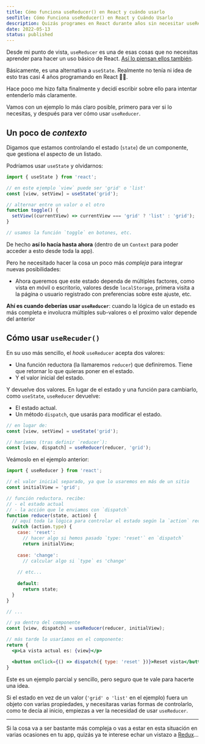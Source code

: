 ```yaml
---
title: Cómo funciona useReducer() en React y cuándo usarlo
seoTitle: Cómo Funciona useReducer() en React y Cuándo Usarlo
description: Quizás programes en React durante años sin necesitar useReducer(). Mira para qué sirve y cómo usarlo si tu useState() se está volviendo demasiado complejo
date: 2022-05-13
status: published
---
```


Desde mi punto de vista, `useReducer` es una de esas cosas que no necesitas aprender para hacer un uso básico de React. [Así lo piensan ellos también](https://reactjs.org/docs/hooks-reference.html#additional-hooks).

Básicamente, es una alternativa a `useState`. Realmente no tenía ni idea de esto tras casi 4 años programando en React 🤷‍♂️.

Hace poco me hizo falta finalmente y decidí escribir sobre ello para intentar entenderlo más claramente.

Vamos con un ejemplo lo más claro posible, primero para ver si lo necesitas, y después para ver cómo usar `useReducer`.

## Un poco de *contexto*

Digamos que estamos controlando el estado (`state`) de un componente, que gestiona el aspecto de un listado.

Podríamos usar `useState` y olvidarnos:

```js
import { useState } from 'react';

// en este ejemplo `view` puede ser 'grid' o 'list'
const [view, setView] = useState('grid');

// alternar entre un valor o el otro
function toggle() {
  setView((currentView) => currentView === 'grid' ? 'list' : 'grid');
}

// usamos la función `toggle` en botones, etc.
```

De hecho **así lo hacía hasta ahora** (dentro de un `Context` para poder acceder a esto desde toda la app).

Pero he necesitado hacer la cosa un poco más *compleja* para integrar nuevas posibilidades:

- Ahora queremos que este estado dependa de múltiples factores, como vista en móvil o escritorio, valores desde `localStorage`, primera visita a la página o usuario registrado con preferencias sobre este ajuste, etc.

**Ahí es cuando deberías usar `useReducer`**: cuando la lógica de un estado es más completa e involucra múltiples sub-valores o el proximo valor depende del anterior

## Cómo usar `useRecuder()`

En su uso más sencillo, el *hook* `useReducer` acepta dos valores:

- Una función reductora (la llamaremos `reducer`) que definiremos. Tiene que retornar lo que quieras poner en el estado.
- Y el valor inicial del estado.

Y devuelve dos valores. En lugar de el estado y una función para cambiarlo, como `useState`, `useReducer` devuelve:

- El estado actual.
- Un método `dispatch`, que usarás para modificar el estado.

```js
// en lugar de:
const [view, setView] = useState('grid');

// haríamos (tras definir `reducer`):
const [view, dispatch] = useReducer(reducer, 'grid');
```

Veámoslo en el ejemplo anterior:

```jsx
import { useReducer } from 'react';

// el valor inicial separado, ya que lo usaremos en más de un sitio
const initialView = 'grid';

// función reductora. recibe:
// - el estado actual
// - la acción que le enviamos con `dispatch`
function reducer(state, action) {
  // aquí toda la lógica para controlar el estado según la `action` recibida
  switch (action.type) {
    case: 'reset':
      // hacer algo si hemos pasado `type: 'reset'` en `dispatch`
      return initialView;
    
    case: 'change':
      // calcular algo si `type` es 'change'
    
    // etc...
    
    default:
      return state;
  }
}

// ...

// ya dentro del componente
const [view, dispatch] = useReducer(reducer, initialView);

// más tarde lo usaríamos en el componente:
return {
  <p>La vista actual es: {view}</p>

  <button onClick={() => dispatch({ type: 'reset' })}>Reset vista</button>
}
```

Este es un ejemplo parcial y sencillo, pero seguro que te vale para hacerte una idea.

Si el estado en vez de un valor (`'grid' o 'list'` en el ejemplo) fuera un objeto con varias propiedades, y necesitaras varias formas de controlarlo, como te decía al inicio, empiezas a ver la necesidad de usar `useReducer`.

---

Si la cosa va a ser bastante más compleja o vas a estar en esta situación en varias ocasiones en tu app, quizás ya te interese echar un vistazo a [Redux](https://redux.js.org/)...
